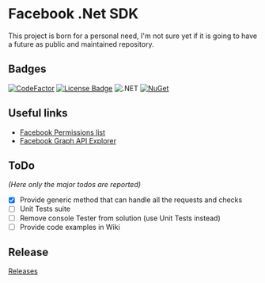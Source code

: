 # Facebook .Net SDK

This project is born for a personal need, I'm not sure yet if it is going to have a future as public and maintained repository.

## Badges
[![CodeFactor](https://www.codefactor.io/repository/github/fabricatorsltd/facebook-sdk-dotnet/badge)](https://www.codefactor.io/repository/github/fabricatorsltd/facebook-sdk-dotnet) [![License Badge](https://img.shields.io/badge/license-MPL--2.0-blue)](https://github.com/fabricatorsltd/facebook-sdk-dotnet/blob/master/LICENSE) ![.NET](https://tc.fabricators.ltd/guestAuth/app/rest/builds/buildType:(id:FacebookSdkDotnet_Build)/statusIcon) [![NuGet](https://img.shields.io/nuget/v/fabricators.Facebook.SDK.svg?style=square&label=nuget)](https://www.nuget.org/packages/fabricators.Facebook.SDK/)

## Useful links
*   [Facebook Permissions list](https://developers.facebook.com/docs/facebook-login/permissions)
*   [Facebook Graph API Explorer](https://developers.facebook.com/tools/explorer)

## ToDo
_(Here only the major todos are reported)_
*   [x] Provide generic method that can handle all the requests and checks
*   [ ] Unit Tests suite
*   [ ] Remove console Tester from solution (use Unit Tests instead)
*   [ ] Provide code examples in Wiki

## Release
[Releases](https://tc.fabricators.ltd/viewLog.html?buildTypeId=FacebookSdkDotnet_Build&buildId=lastSuccessful&tab=artifacts&guest=1)
